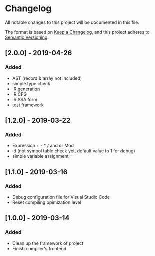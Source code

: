 # Changelog
All notable changes to this project will be documented in this file.

The format is based on [Keep a Changelog](https://keepachangelog.com/en/1.0.0/),
and this project adheres to [Semantic Versioning](https://semver.org/spec/v2.0.0.html).

## [2.0.0] - 2019-04-26
### Added
- AST (record & array not included)
- simple type check
- IR generation
- IR CFG
- IR SSA form
- test framework

## [1.2.0] - 2019-03-22
### Added
- Expression + - * / and or Mod
- id (not symbol table check yet, default value to 1 for debug)
- simple variable assignment

## [1.1.0] - 2019-03-16
### Added
- Debug configuration file for Visual Studio Code
- Reset compiling opimization level

## [1.0.0] - 2019-03-14
### Added
- Clean up the framework of project
- Finish compiler's frontend